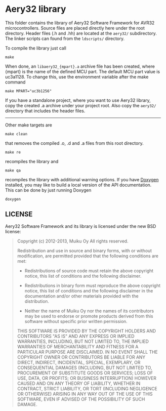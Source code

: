 Aery32 library
==============

This folder contains the library of Aery32 Software Framework for AVR32 microcontrollers. Source files are placed directly here under the root directory. Header files (.h and .hh) are located at the ``aery32/`` subdirectory.  The linker scripts can found from the ``ldscripts/`` directory.

To compile the library just call

    make

When done, an ``libaery32_{mpart}.a`` archive file has been created, where {mpart} is the name of the defined MCU part. The default MCU part value is uc3a1128. To change this, use the environment variable after the make command

    make MPART="uc3b1256"

If you have a standalone project, where you want to use Aery32 library, copy the created .a archive under your project root. Also copy the ``aery32/`` directory that includes the header files.

---

Other make targets are

    make clean

that removes the compiled .o, .d and .a files from this root directory.

    make re

recompiles the library and

    make qa

recompiles the library with additional warning options. If you have [Doxygen](http://www.stack.nl/~dimitri/doxygen/) installed, you may like to build a local version of the API documentation. This can be done by just running Doxygen

    doxygen

LICENSE
-------

Aery32 Software Framework and its library is licensed under the new BSD license:

> Copyright (c) 2012-2013, Muiku Oy
> All rights reserved.
>
> Redistribution and use in source and binary forms, with or without modification,
> are permitted provided that the following conditions are met:
>
>    * Redistributions of source code must retain the above copyright notice,
>      this list of conditions and the following disclaimer.
>
>    * Redistributions in binary form must reproduce the above copyright notice,
>      this list of conditions and the following disclaimer in the documentation
>      and/or other materials provided with the distribution.
>
>    * Neither the name of Muiku Oy nor the names of its contributors may be
>      used to endorse or promote products derived from this software without
>      specific prior written permission.
>
> THIS SOFTWARE IS PROVIDED BY THE COPYRIGHT HOLDERS AND CONTRIBUTORS "AS IS" AND
> ANY EXPRESS OR IMPLIED WARRANTIES, INCLUDING, BUT NOT LIMITED TO, THE IMPLIED
> WARRANTIES OF MERCHANTABILITY AND FITNESS FOR A PARTICULAR PURPOSE ARE
> DISCLAIMED. IN NO EVENT SHALL THE COPYRIGHT OWNER OR CONTRIBUTORS BE LIABLE FOR
> ANY DIRECT, INDIRECT, INCIDENTAL, SPECIAL, EXEMPLARY, OR CONSEQUENTIAL DAMAGES
> (INCLUDING, BUT NOT LIMITED TO, PROCUREMENT OF SUBSTITUTE GOODS OR SERVICES;
> LOSS OF USE, DATA, OR PROFITS; OR BUSINESS INTERRUPTION) HOWEVER CAUSED AND ON
> ANY THEORY OF LIABILITY, WHETHER IN CONTRACT, STRICT LIABILITY, OR TORT
> (INCLUDING NEGLIGENCE OR OTHERWISE) ARISING IN ANY WAY OUT OF THE USE OF THIS
> SOFTWARE, EVEN IF ADVISED OF THE POSSIBILITY OF SUCH DAMAGE.
